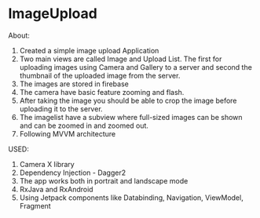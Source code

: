 # ImageUpload
About:

1) Created a simple image upload Application
2) Two main views are called Image and Upload List. The first for uploading images using Camera and Gallery to a server and second the thumbnail of the uploaded image from the server.
3) The images are stored in firebase
4) The camera have basic feature zooming and flash.
5) After taking the image you should be able to crop the image before uploading it to the server.
6) The imagelist have a subview where full-sized images can be shown and can be zoomed in and zoomed out.
7) Following MVVM architecture


USED:

1) Camera X library
2) Dependency Injection - Dagger2
3) The app works both in portrait and landscape mode
4) RxJava and RxAndroid
5) Using Jetpack components like Databinding, Navigation, ViewModel, Fragment

